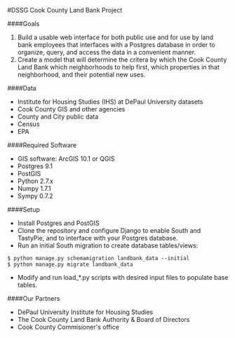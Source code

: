 #DSSG Cook County Land Bank Project

####Goals
1. Build a usable web interface for both public use and for use by land bank employees that interfaces with a Postgres database in order to organize, query, and access the data in a convenient manner.
2. Create a model that will determine the critera by which the Cook County Land Bank which neighborhoods to help first, which properties in that neighborhood, and their potential new uses.

####Data
- Institute for Housing Studies (IHS) at DePaul University datasets
- Cook County GIS and other agencies
- County and City public data
- Census
- EPA

####Required Software
- GIS software: ArcGIS 10.1 or QGIS
- Postgres 9.1
- PostGIS
- Python 2.7.x
- Numpy  1.7.1
- Sympy  0.7.2

####Setup
- Install Postgres and PostGIS
- Clone the repository and configure Django to enable South and TastyPie, and to interface with your Postgres database.
- Run an initial South migration to create database tables/views:

```
$ python manage.py schemamigration landbank_data --initial
$ python manage.py migrate landbank_data
```


- Modify and run load_*.py scripts with desired input files to populate base tables.

####Our Partners
- DePaul University Institute for Housing Studies 
- The Cook County Land Bank Authority & Board of Directors
- Cook County Commisioner's office
